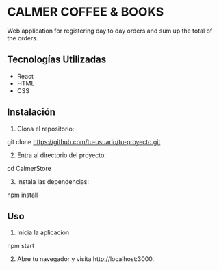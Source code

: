 # CALMER COFFEE & BOOKS

Web application for registering day to day orders and sum up the total of the orders.

## Tecnologías Utilizadas

- React
- HTML
- CSS

## Instalación

1. Clona el repositorio:

git clone https://github.com/tu-usuario/tu-proyecto.git

2. Entra al directorio del proyecto:

cd CalmerStore

3. Instala las dependencias:

npm install

## Uso

1. Inicia la aplicacion:

npm start

2. Abre tu navegador y visita http://localhost:3000.
